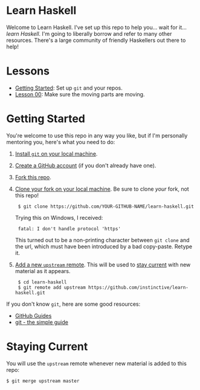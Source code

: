 # Learn Haskell

Welcome to Learn Haskell. I've set up this repo to help you... wait
for it... *learn Haskell*. I'm going to liberally borrow and refer to
many other resources. There's a large community of friendly
Haskellers out there to help!

# Lessons

* [Getting Started](#getting-started): Set up `git` and your repos.
* [Lesson 00](hw00): Make sure the moving parts are moving.

# Getting Started

You're welcome to use this repo in any way you like, but if I'm
personally mentoring you, here's what you need to do:

1. [Install `git` on your local machine](https://git-scm.com/downloads).
1. [Create a GitHub account](https://github.com/join) (if you don't already have one).
1. [Fork this repo](https://guides.github.com/activities/forking/).
1. [Clone your fork on your local
machine](https://help.github.com/articles/cloning-a-repository/).
Be sure to clone *your* fork, not this repo!

        $ git clone https://github.com/YOUR-GITHUB-NAME/learn-haskell.git

    Trying this on Windows, I received:

        fatal: I don't handle protocol 'https'

    This turned out to be a non-printing character between `git clone` and the
    url, which must have been introduced by a bad copy-paste. Retype it.

1. [Add a new `upstream` remote](https://help.github.com/articles/adding-a-remote/).
This will be used to [stay current](#staying-current) with new material as it appears.

        $ cd learn-haskell
        $ git remote add upstream https://github.com/instinctive/learn-haskell.git

If you don't know `git`, here are some good resources:
* [GitHub Guides](https://guides.github.com/)
* [git - the simple guide](http://rogerdudler.github.io/git-guide/)

# Staying Current

You will use the `upstream` remote whenever new material is added to this repo:
```
$ git merge upstream master
```
